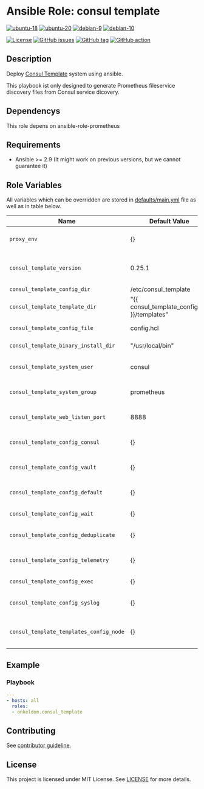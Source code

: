 # Ansible Role: consul template

[![ubuntu-18](https://img.shields.io/badge/ubuntu-18.x-orange?style=flat&logo=ubuntu)](https://ubuntu.com/)
[![ubuntu-20](https://img.shields.io/badge/ubuntu-20.x-orange?style=flat&logo=ubuntu)](https://ubuntu.com/)
[![debian-9](https://img.shields.io/badge/debian-9.x-orange?style=flat&logo=debian)](https://www.debian.org/)
[![debian-10](https://img.shields.io/badge/debian-10.x-orange?style=flat&logo=debian)](https://www.debian.org/)

[![License](https://img.shields.io/badge/license-MIT%20License-brightgreen.svg?style=flat)](https://opensource.org/licenses/MIT)
[![GitHub issues](https://img.shields.io/github/issues/OnkelDom/ansible-role-consul-template?style=flat)](https://github.com/OnkelDom/ansible-role-consul-template/issues)
[![GitHub tag](https://img.shields.io/github/tag/OnkelDom/ansible-role-consul-template.svg?style=flat)](https://github.com/OnkelDom/ansible-role-consul-template/tags)
[![GitHub action](https://github.com/OnkelDom/ansible-role-consul-template/workflows/ansible-lint/badge.svg)](https://github.com/OnkelDom/ansible-role-consul-template)

## Description

Deploy [Consul Template](https://github.com/hashicorp/consul-template) system using ansible.

This playbook ist only designed to generate Prometheus fileservice discovery files from Consul service dicovery.

## Dependencys

This role depens on ansible-role-prometheus

## Requirements

- Ansible >= 2.9 (It might work on previous versions, but we cannot guarantee it)

## Role Variables

All variables which can be overridden are stored in [defaults/main.yml](defaults/main.yml) file as well as in table below.

| Name           | Default Value | Description                        |
| -------------- | ------------- | -----------------------------------|
| `proxy_env` |  {} | Set proxy environment variables |
| `consul_template_version` | 0.25.1 | Consul Template download Version |
| `consul_template_config_dir` | /etc/consul_template | Config Path |
| `consul_template_template_dir` | "{{ consul_template_config_dir }}/templates" | Template store path |
| `consul_template_config_file` | config.hcl | Config file name |
| `consul_template_binary_install_dir` | "/usr/local/bin" | Base binary path |
| `consul_template_system_user` | consul | User for Consul Template |
| `consul_template_system_group` | prometheus | Group for Consul Template |
| `consul_template_web_listen_port` | 8888 | Prometheus metrics listen Port |
| `consul_template_config_consul` | {} | Configure consul entpoint |
| `consul_template_config_vault` | {} | Configure vault entpoint |
| `consul_template_config_default` | {} | Configure default options |
| `consul_template_config_wait` | {} | Configure wait options |
| `consul_template_config_deduplicate` | {} | Configure deduplication options |
| `consul_template_config_telemetry` | {} | Configure telemetry options |
| `consul_template_config_exec` | {} | Configure exec options |
| `consul_template_config_syslog` | {} | Configure syslog options |
| `consul_template_templates_config_node` | {} | Configure prometheus file_sd templates |

## Example

### Playbook

```yaml
---
- hosts: all
  roles:
  - onkeldom.consul_template
```

## Contributing

See [contributor guideline](CONTRIBUTING.md).

## License

This project is licensed under MIT License. See [LICENSE](/LICENSE) for more details.
